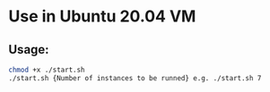# Use in Ubuntu 20.04 VM
## Usage:
```sh
chmod +x ./start.sh
./start.sh {Number of instances to be runned} e.g. ./start.sh 7
```
